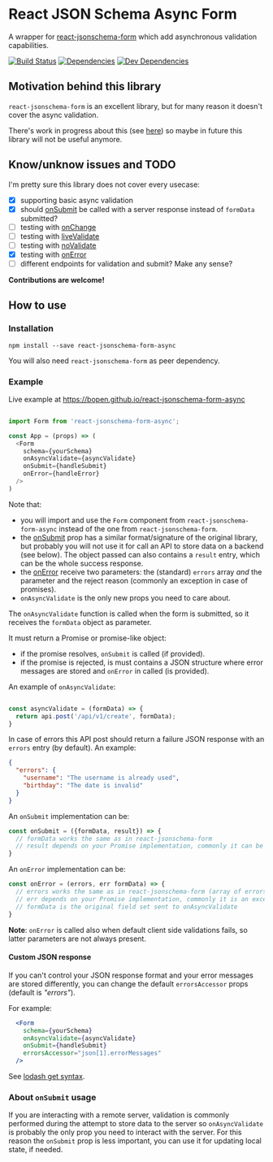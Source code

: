 # React JSON Schema Async Form

A wrapper for [react-jsonschema-form](https://github.com/mozilla-services/react-jsonschema-form) which add asynchronous validation capabilities.

[![Build Status](https://travis-ci.org/bopen/react-jsonschema-form-async.svg?branch=master)](https://travis-ci.org/keul/react-jsonschema-form-async)
[![Dependencies](https://img.shields.io/david/bopen/react-jsonschema-form-async.svg)]()
[![Dev Dependencies](https://img.shields.io/david/dev/bopen/react-jsonschema-form-async.svg)]()

## Motivation behind this library

`react-jsonschema-form` is an excellent library, but for many reason it doesn't cover the async validation.

There's work in progress about this (see [here](https://github.com/mozilla-services/react-jsonschema-form/issues/155)) so maybe in future this library will not be useful anymore.

## Know/unknow issues and TODO

I'm pretty sure this library does not cover every usecase:

- [x] supporting basic async validation
- [x] should [onSubmit](https://github.com/mozilla-services/react-jsonschema-form#form-submission) be called with a server response instead of `formData` submitted?
- [ ] testing with [onChange](https://github.com/mozilla-services/react-jsonschema-form#form-data-changes)
- [ ] testing with [liveValidate](https://github.com/mozilla-services/react-jsonschema-form#live-validation)
- [ ] testing with [noValidate](https://github.com/mozilla-services/react-jsonschema-form#html5-validation)
- [x] testing with [onError](https://github.com/mozilla-services/react-jsonschema-form#form-error-event-handler)
- [ ] different endpoints for validation and submit? Make any sense?

**Contributions are welcome!**

## How to use

### Installation

```
npm install --save react-jsonschema-form-async
```

You will also need `react-jsonschema-form` as peer dependency.

### Example

Live example at https://bopen.github.io/react-jsonschema-form-async

```javascript

import Form from 'react-jsonschema-form-async';

const App = (props) => (
  <Form
    schema={yourSchema}
    onAsyncValidate={asyncValidate}
    onSubmit={handleSubmit}
    onError={handleError}
  />    
)
```

Note that:

* you will import and use the `Form` component from `react-jsonschema-form-async` instead of the one  from `react-jsonschema-form`.
* the [onSubmit](https://github.com/mozilla-services/react-jsonschema-form#form-submission) prop has a similar format/signature of the original library, but probably you will not use it for call an API to store data on a backend (see below).
  The object passed can also contains a `result` entry, which can be the whole success response.
* the [onError](https://github.com/mozilla-services/react-jsonschema-form#form-error-event-handler) receive two parameters: the (standard) `errors` array *and* the parameter and the reject reason (commonly an exception in case of promises).
* `onAsyncValidate` is the only new props you need to care about.

The `onAsyncValidate` function is called when the form is submitted, so it receives the `formData` object as parameter.

It must return a Promise or promise-like object:

* if the promise resolves, `onSubmit` is called (if provided).
* if the promise is rejected, is must contains a JSON structure where error messages are stored and `onError` in called (is provided).

An example of `onAsyncValidate`:

```javascript

const asyncValidate = (formData) => {
  return api.post('/api/v1/create', formData);
}
```

In case of errors this API post should return a failure JSON response with an `errors` entry (by default).
An example:

```json
{
  "errors": {
    "username": "The username is already used",
    "birthday": "The date is invalid"
  }
}
```

An `onSubmit` implementation can be:

```javascript
const onSubmit = ({formData, result}) => {
  // formData works the same as in react-jsonschema-form
  // result depends on your Promise implementation, commonly it can be the whole JSON response
}
```

An `onError` implementation can be:

```javascript
const onError = (errors, err formData) => {
  // errors works the same as in react-jsonschema-form (array of errors)
  // err depends on your Promise implementation, commonly it is an exception passed when rejecting
  // formData is the original field set sent to onAsyncValidate
}
```

**Note**: `onError` is called also when default client side validations fails, so latter parameters are not always present.

#### Custom JSON response

If you can't control your JSON response format and your error messages are stored differently, you can change the default `errorsAccessor` props (default is *"errors"*).

For example:

```jsx
  <Form
    schema={yourSchema}
    onAsyncValidate={asyncValidate}
    onSubmit={handleSubmit}
    errorsAccessor="json[1].errorMessages"
  />
```

See [lodash get syntax](https://lodash.com/docs/#get).

### About `onSubmit` usage

If you are interacting with a remote server, validation is commonly performed during the attempt to store data to the server so `onAsyncValidate` is probably the only prop you need to interact with the server.
For this reason the `onSubmit` prop is less important, you can use it for updating local state, if needed.

